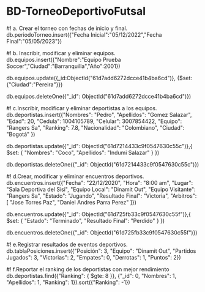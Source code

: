 # BD-TorneoDeportivoFutsal
#! a. Crear el torneo con fechas de inicio y final.
db.periodoTorneo.insert({"Fecha Inicial":"05/12/2022","Fecha Final":"05/05/2023"})

#! b. Inscribir, modificar y eliminar equipos.
db.equipos.insert({"Nombre":"Equipo Prueba Soccer","Ciudad":"Barranquilla","Año":2001})

db.equipos.update({_id:ObjectId("61d7add6272dcce41b4ba6cd")}, {$set:{"Ciudad":"Pereira"}})

db.equipos.deleteOne({"_id": ObjectId("61d7add6272dcce41b4ba6cd")})

#! c.Inscribir, modificar y eliminar deportistas a los equipos.
db.deportistas.insert({"Nombres": "Pedro",
                       "Apellidos": "Gomez Salazar",
                       "Edad": 20,
                       "Cedula": 1004105789,
                       "Celular": 3007854422,
                       "Equipo": "Rangers Sa",
                       "Ranking": 7.8,
                       "Nacionalidad": "Colombiano",
                       "Ciudad": "Bogotá" })

db.deportistas.update({"_id": ObjectId("61d7214433c9f0547630c55c")},{
                       $set: {
                                "Nombres": "Coco",
                                "Apellidos": "Indumi Salazar"
                            }
                       })

db.deportistas.deleteOne({"_id": ObjectId("61d7214433c9f0547630c55c")})

#! d.Crear, modificar  y eliminar encuentros deportivos.
db.encuentros.insert({"Fecha": "22/12/2020",
                       "Hora": "8:00 am",
                       "Lugar": "Sala Deportiva del Sisi",
                       "Equipo Local": "Dinamit Out",
                       "Equipo Visitante": "Rangers Sa",
                       "Estado": "Jugando",
                       "Resultado Final": "Victoria",
                       "Arbitros": [
                           "Jose Torres Paz",
                           "Daniel Andres Parra Perez"
                       ]})

db.encuentros.update({"_id": ObjectId("61d725fb33c9f0547630c55f")},{
                       $set: {
                                "Estado": "Terminado",
                                "Resultado Final": "Perdido"
                            }
                       })

db.encuentros.deleteOne({"_id": ObjectId("61d725fb33c9f0547630c55f")})


#! e.Registrar resultados de eventos deportivos.
db.tablaPosiciones.insert({"Posición": 3,
                           "Equipo": "Dinamit Out",
                           "Partidos Jugados": 3,
                           "Victorias": 2,
                           "Empates": 0,
                           "Derrotas": 1,
                           "Puntos": 2})

#! f.Reportar el ranking de los deportistas con mejor rendimiento
db.deportistas.find({"Ranking": { $gte: 8 }}, {"_id": 0, "Nombres": 1, "Apellidos": 1, "Ranking": 1}).sort({"Ranking": -1})
